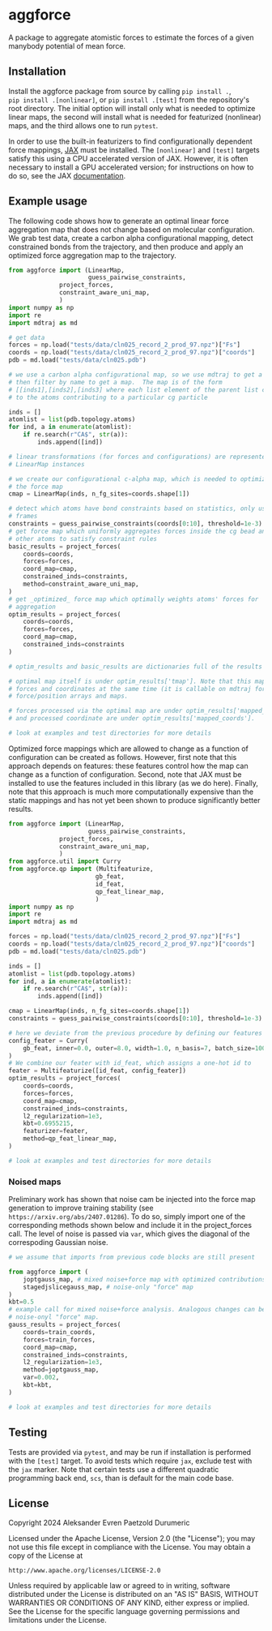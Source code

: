 # aggforce

A package to aggregate atomistic forces to estimate the forces of a given
manybody potential of mean force. 

## Installation

Install the aggforce package from source by calling `pip install .`,  
`pip install .[nonlinear]`, or `pip install .[test]` from the 
repository's root directory. The initial option will install only what is 
needed to optimize linear maps, the second will install what is needed for 
featurized (nonlinear) maps, and the third allows one to run `pytest`.

In order to use the built-in featurizers to find configurationally dependent
force mappings, [JAX](https://github.com/google/jax) must be installed. 
The `[nonlinear]` and `[test]` targets satisfy this using a CPU accelerated 
version of JAX.  However, it is often necessary to install a GPU 
accelerated version; for instructions on how to do so, see the JAX 
[documentation](https://github.com/google/jax).

## Example usage

The following code shows how to generate an optimal linear force aggregation
map that does not change based on molecular configuration. We grab test data, 
create a carbon alpha configurational mapping, detect
constrained bonds from the trajectory, and then produce and apply an optimized
force aggregation map to the trajectory.

```python
from aggforce import (LinearMap, 
                      guess_pairwise_constraints, 
		      project_forces, 
		      constraint_aware_uni_map,
		      )
import numpy as np
import re
import mdtraj as md

# get data
forces = np.load("tests/data/cln025_record_2_prod_97.npz")["Fs"]
coords = np.load("tests/data/cln025_record_2_prod_97.npz")["coords"]
pdb = md.load("tests/data/cln025.pdb")

# we use a carbon alpha configurational map, so we use mdtraj to get a topology an
# then filter by name to get a map.  The map is of the form
# [[inds1],[inds2],[inds3] where each list element of the parent list corresponds
# to the atoms contributing to a particular cg particle

inds = []
atomlist = list(pdb.topology.atoms)
for ind, a in enumerate(atomlist):
    if re.search(r"CA$", str(a)):
        inds.append([ind])

# linear transformations (for forces and configurations) are represented by 
# LinearMap instances

# we create our configurational c-alpha map, which is needed to optimize
# the force map
cmap = LinearMap(inds, n_fg_sites=coords.shape[1])

# detect which atoms have bond constraints based on statistics, only use 10
# frames
constraints = guess_pairwise_constraints(coords[0:10], threshold=1e-3)
# get force map which uniformly aggregates forces inside the cg bead and adds
# other atoms to satisfy constraint rules
basic_results = project_forces(
    coords=coords,
    forces=forces,
    coord_map=cmap,
    constrained_inds=constraints,
    method=constraint_aware_uni_map,
)
# get _optimized_ force map which optimally weights atoms' forces for
# aggregation
optim_results = project_forces(
    coords=coords,
    forces=forces, 
    coord_map=cmap,
    constrained_inds=constraints
)

# optim_results and basic_results are dictionaries full of the results

# optimal map itself is under optim_results['tmap']. Note that this maps _both_
# forces and coordinates at the same time (it is callable on mdtraj formatted
# force/position arrays and maps.

# forces processed via the optimal map are under optim_results['mapped_forces'],
# and processed coordinate are under optim_results['mapped_coords'].

# look at examples and test directories for more details
```

Optimized force mappings which are allowed to change as a function of
configuration can be created as follows. However, first note that this approach
depends on features: these features control how the map can change as a function
of configuration.  Second, note that JAX must be installed to use the features
included in this library (as we do here). Finally, note that this approach is
much more computationally expensive than the static mappings and has not yet
been shown to produce significantly better results.

```python
from aggforce import (LinearMap, 
                      guess_pairwise_constraints, 
		      project_forces, 
		      constraint_aware_uni_map,
		      )
from aggforce.util import Curry
from aggforce.qp import (Multifeaturize, 
                        gb_feat, 
                        id_feat, 
                        qp_feat_linear_map,
                        )  
import numpy as np
import re
import mdtraj as md

forces = np.load("tests/data/cln025_record_2_prod_97.npz")["Fs"]
coords = np.load("tests/data/cln025_record_2_prod_97.npz")["coords"]
pdb = md.load("tests/data/cln025.pdb")

inds = []
atomlist = list(pdb.topology.atoms)
for ind, a in enumerate(atomlist):
    if re.search(r"CA$", str(a)):
        inds.append([ind])

cmap = LinearMap(inds, n_fg_sites=coords.shape[1])
constraints = guess_pairwise_constraints(coords[0:10], threshold=1e-3)

# here we deviate from the previous procedure by defining our features
config_feater = Curry(
    gb_feat, inner=0.0, outer=8.0, width=1.0, n_basis=7, batch_size=1000, lazy=True
)
# We combine our feater with id_feat, which assigns a one-hot id to 
feater = Multifeaturize([id_feat, config_feater])
optim_results = project_forces(
    coords=coords,
    forces=forces,
    coord_map=cmap,
    constrained_inds=constraints,
    l2_regularization=1e3,
    kbt=0.6955215,
    featurizer=feater,
    method=qp_feat_linear_map,
)

# look at examples and test directories for more details
```

### Noised maps

Preliminary work has shown that noise cam be injected into the force map generation to improve training stability
(see `https://arxiv.org/abs/2407.01286`). 
To do so, simply import one of the corresponding methods shown below and include it in the project_forces
call. The level of noise is passed via `var`, which gives the diagonal of the correspoding Gaussian noise.

```python
# we assume that imports from previous code blocks are still present

from aggforce import (
    joptgauss_map, # mixed noise+force map with optimized contributions
    stagedjslicegauss_map, # noise-only "force" map
)
kbt=0.5
# example call for mixed noise+force analysis. Analogous changes can be made to create a
# noise-onyl "force" map.
gauss_results = project_forces(
    coords=train_coords,
    forces=train_forces,
    coord_map=cmap,
    constrained_inds=constraints,
    l2_regularization=1e3,
    method=joptgauss_map,
    var=0.002,
    kbt=kbt,
)

# look at examples and test directories for more details
```

## Testing

Tests are provided via `pytest`, and may be run if installation is performed with the 
`[test]` target. To avoid tests which require `jax`, exclude test with the `jax` marker. 
Note that certain tests use a different quadratic programming back end, `scs`, than 
is default for the main code base.

## License

Copyright 2024 Aleksander Evren Paetzold Durumeric

Licensed under the Apache License, Version 2.0 (the "License");
you may not use this file except in compliance with the License.
You may obtain a copy of the License at

    http://www.apache.org/licenses/LICENSE-2.0

Unless required by applicable law or agreed to in writing, software
distributed under the License is distributed on an "AS IS" BASIS,
WITHOUT WARRANTIES OR CONDITIONS OF ANY KIND, either express or implied.
See the License for the specific language governing permissions and
limitations under the License.
